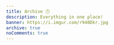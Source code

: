 ```yaml
---
title: Archive 🕒️
description: Everything in one place!
banner: https://i.imgur.com/r940Dkr.jpg
archive: true
noComments: true
---
```

